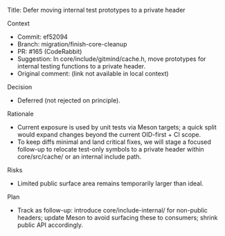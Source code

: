 Title: Defer moving internal test prototypes to a private header

Context
- Commit: ef52094
- Branch: migration/finish-core-cleanup
- PR: #165 (CodeRabbit)
- Suggestion: In core/include/gitmind/cache.h, move prototypes for internal testing functions to a private header.
- Original comment: (link not available in local context)

Decision
- Deferred (not rejected on principle).

Rationale
- Current exposure is used by unit tests via Meson targets; a quick split would expand changes beyond the current OID-first + CI scope.
- To keep diffs minimal and land critical fixes, we will stage a focused follow-up to relocate test-only symbols to a private header within core/src/cache/ or an internal include path.

Risks
- Limited public surface area remains temporarily larger than ideal.

Plan
- Track as follow-up: introduce core/include-internal/ for non-public headers; update Meson to avoid surfacing these to consumers; shrink public API accordingly.

